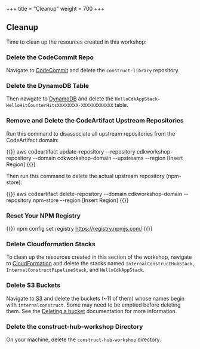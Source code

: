 +++
title = "Cleanup"
weight = 700
+++

## Cleanup

Time to clean up the resources created in this workshop:

### Delete the CodeCommit Repo

Navigate to  <a href="https://console.aws.amazon.com/codecommit" target="_blank">CodeCommit</a> and delete the `construct-library` repository.

### Delete the DynamoDB Table

Then navigate to <a href="https://console.aws.amazon.com/dynamodb" target="_blank">DynamoDB</a> and delete the `HelloCdkAppStack-HelloHitCounterHitsXXXXXXXX-XXXXXXXXXXXX` table.

### Remove and Delete the CodeArtifact Upstream Repositories

Run this command to disassociate all upstream repositories from the CodeArtifact domain:

{{<highlight bash>}}
aws codeartifact update-repository --repository cdkworkshop-repository --domain cdkworkshop-domain --upstreams --region [Insert Region]
{{</highlight>}}

Then run this command to delete the actual upstream repository (npm-store):

{{<highlight bash>}}
aws codeartifact delete-repository --domain cdkworkshop-domain --repository npm-store --region [Insert Region]
{{</highlight>}}

### Reset Your NPM Registry

{{<highlight bash>}}
npm config set registry https://registry.npmjs.com/
{{</highlight>}}

### Delete Cloudformation Stacks

To clean up the resources created in this section of the workshop, navigate to <a href="https://console.aws.amazon.com/cloudformation" target="_blank">CloudFormation</a> and delete the stacks named `InternalConstructHubStack`, `InternalConstructPipelineStack`, and `HelloCdkAppStack`.

### Delete S3 Buckets

Navigate to  <a href="https://console.aws.amazon.com/s3" target="_blank">S3</a> and delete the buckets (~11 of them) whose names begin with `internalconstruct`. Some may need to be emptied before deleting them. See the <a href="https://docs.aws.amazon.com/AmazonS3/latest/userguide/delete-bucket.html" target="_blank">Deleting a bucket</a> documentation for more information.

### Delete the construct-hub-workshop Directory

On your machine, delete the `construct-hub-workshop` directory.